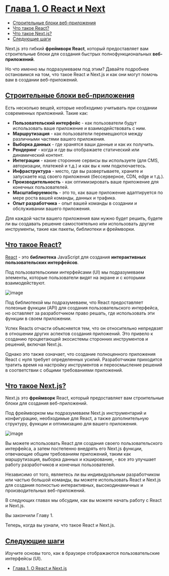 # [Глава 1. О React и Next](../index.md)

- [Строительные блоки веб-приложения](#строительные-блоки-веб-приложения)
- [Что такое React?](#что-такое-react)
- [Что такое Next.js?](#что-такое-nextjs)
- [Следующие шаги](#следующие-шаги)

Next.js это гибкий **фреймворк React**, который предоставляет вам строительные блоки для создания быстрых полнофункциональных **веб-приложений**.

Но что именно мы подразумеваем под этим? Давайте подробнее остановимся на том, что такое React и Next.js и как они могут помочь вам в создании веб-приложений.

## [Строительные блоки веб-приложения](#)

Есть несколько вещей, которые необходимо учитывать при создании современных приложений. Такие как:

- **Пользовательский интерфейс** - как пользователи будут использовать ваше приложение и взаимодействовать с ним.
- **Маршрутизация** - как пользователи перемещаются между различными частями вашего приложения.
- **Выборка данных** - где хранятся ваши данные и как их получить.
- **Рендеринг** - когда и где вы отображаете статический или динамический контент.
- **Интеграции** - какие сторонние сервисы вы используете (для CMS, авторизации, платежей и т.д.) и как вы к ним подключаетесь.
- **Инфраструктура** - место, где вы развертываете, храните и запускаете код своего приложения (бессерверное, CDN, edge и т.д.).
- **Производительность** - как оптимизировать ваше приложение для конечных пользователей.
- **Масштабируемость** - это то, как ваше приложение адаптируется по мере роста вашей команды, данных и трафика.
- **Опыт разработчика** - опыт вашей команды в создании и обслуживании вашего приложения.

Для каждой части вашего приложения вам нужно будет решить, будете ли вы создавать решение самостоятельно или использовать другие инструменты, такие как пакеты, библиотеки и фреймворки.

## [Что такое React?](#)

[React](https://react.dev/) - это **библиотека** JavaScript для создания **интерактивных пользовательских интерфейсов**.

Под пользовательскими интерфейсами (UI) мы подразумеваем элементы, которые пользователи видят на экране и с которыми взаимодействуют.

![image](<./Chapter 1.1. About React and Next.js.avif>)

Под библиотекой мы подразумеваем, что React предоставляет полезные функции (API) для создания пользовательского интерфейса, но оставляет за разработчиком право решать, где использовать эти функции в своем приложении.

Успех Reacts отчасти объясняется тем, что он относительно непредвзят в отношении других аспектов создания приложений. Это привело к созданию процветающей экосистемы сторонних инструментов и решений, включая Next.js.

Однако это также означает, что создание полноценного приложения React с нуля требует определенных усилий. Разработчикам приходится тратить время на настройку инструментов и переосмысление решений в соответствии с общими требованиями приложений.

## [Что такое Next.js?](#)

Next.js это **фреймворк** React, который предоставляет вам строительные блоки для создания веб-приложений.

Под фреймворком мы подразумеваем Next.js инструментарий и конфигурацию, необходимые для React, а также дополнительную структуру, функции и оптимизацию для вашего приложения.

![image](<./Chapter 1.2. About React and Next.js.avif>)

Вы можете использовать React для создания своего пользовательского интерфейса, а затем постепенно внедрять его Next.js функции, отвечающие общим требованиям приложений, таким как маршрутизация, выборка данных и кэширование, - все это улучшает работу разработчиков и конечных пользователей.

Независимо от того, являетесь ли вы индивидуальным разработчиком или частью большой команды, вы можете использовать React и Next.js для создания полностью интерактивных, высокодинамичных и производительных веб-приложений.

В следующих главах мы обсудим, как вы можете начать работу с React и Next.js.

Вы закончили Главу 1.

Теперь, когда вы узнали, что такое React и Next.js.

## [Следующие шаги](#)

Изучите основы того, как в браузере отображаются пользовательские интерфейсы (UI).

- [Глава 1. О React и Next.js](<./Chapter 2. Rendering User Interfaces (UI).md>)

